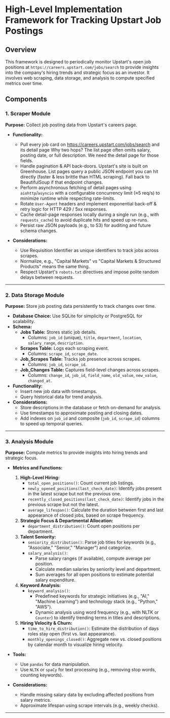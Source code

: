# High-Level Implementation Framework for Tracking Upstart Job Postings

## Overview
This framework is designed to periodically monitor Upstart's open job positions at `https://careers.upstart.com/jobs/search` to provide insights into the company's hiring trends and strategic focus as an investor. It involves web scraping, data storage, and analysis to compute specified metrics over time.

## Components

### 1. Scraper Module
**Purpose:** Collect job posting data from Upstart's careers page.

- **Functionality:**
  - Pull every job card on https://careers.upstart.com/jobs/search and its detail page	Why two hops? The list page often omits salary, posting date, or full description. We need the detail page for those fields.
  - Handle pagination & API back-doors. Upstart's site is built on Greenhouse. List pages query a public JSON endpoint you can hit directly (faster & less brittle than HTML scraping). Fall back to BeautifulSoup if that endpoint changes.
  - Perform asynchronous fetching of detail pages using `aiohttp`/`asyncio` with a configurable concurrency limit (≈5 req/s) to minimize runtime while respecting rate-limits.
  - Rotate `User-Agent` headers and implement exponential back-off & retry logic for HTTP 429 / 5xx responses.
  - Cache detail-page responses locally during a single run (e.g., with `requests_cache`) to avoid duplicate hits and speed up re-runs.
  - Persist raw JSON payloads (e.g., to S3) for auditing and future schema changes.

- **Considerations:**
  - Use Requisition Identifier as unique identifiers to track jobs across scrapes.
  - Normalize, e.g., "Capital Markets" vs "Capital Markets & Structured Products" means the same thing.
  - Respect Upstart's `robots.txt` directives and impose polite random delays between requests.

---

### 2. Data Storage Module
**Purpose:** Store job posting data persistently to track changes over time.

- **Database Choice:** Use SQLite for simplicity or PostgreSQL for scalability.
- **Schema:**
  - **Jobs Table:** Stores static job details.
    - Columns: `job_id` (unique), `title`, `department`, `location`, `salary_range`, `description`.
  - **Scrapes Table:** Logs each scraping event.
    - Columns: `scrape_id`, `scrape_date`.
  - **Job_Scrapes Table:** Tracks job presence across scrapes.
    - Columns: `job_id`, `scrape_id`.
  - **Job_Changes Table:** Captures field-level changes across scrapes.
    - Columns: `change_id`, `job_id`, `field_name`, `old_value`, `new_value`, `changed_at`.
- **Functionality:**
  - Insert new job data with timestamps.
  - Query historical data for trend analysis.
- **Considerations:**
  - Store descriptions in the database or fetch on-demand for analysis.
  - Use timestamps to approximate posting and closing dates.
  - Add indexes on `job_id` and composite (`job_id`, `scrape_id`) columns to speed up temporal queries.

---

### 3. Analysis Module
**Purpose:** Compute metrics to provide insights into hiring trends and strategic focus.

- **Metrics and Functions:**
  1. **High-Level Hiring:**
     - `total_open_positions()`: Count current job listings.
     - `newly_opened_positions(last_check_date)`: Identify jobs present in the latest scrape but not the previous one.
     - `recently_closed_positions(last_check_date)`: Identify jobs in the previous scrape but not the latest.
     - `average_lifespan()`: Calculate the duration between first and last appearance of closed jobs, based on scrape frequency.
  2. **Strategic Focus & Departmental Allocation:**
     - `department_distribution()`: Count open positions per department.
  3. **Talent Seniority:**
     - `seniority_distribution()`: Parse job titles for keywords (e.g., "Associate," "Senior," "Manager") and categorize.
     - `salary_analysis()`:
       - Parse salary ranges (if available), compute average per position.
       - Calculate median salaries by seniority level and department.
       - Sum averages for all open positions to estimate potential salary expenditure.
  4. **Keyword Analysis:**
     - `keyword_analysis()`:
       - Predefined keywords for strategic initiatives (e.g., "AI," "Machine Learning") and technology stack (e.g., "Python," "AWS").
       - Dynamic analysis using word frequency (e.g., with NLTK or `Counter`) to identify trending terms in titles and descriptions.
  5. **Hiring Velocity & Churn:**
     - `time_to_hire_distribution()`: Estimate the distribution of days roles stay open (first vs. last appearance).
     - `monthly_openings_closed()`: Aggregate new vs. closed positions by calendar month to visualize hiring velocity.

- **Tools:**
  - Use `pandas` for data manipulation.
  - Use `NLTK` or `spaCy` for text processing (e.g., removing stop words, counting keywords).

- **Considerations:**
  - Handle missing salary data by excluding affected positions from salary metrics.
  - Approximate lifespan using scrape intervals (e.g., weekly checks).

---
